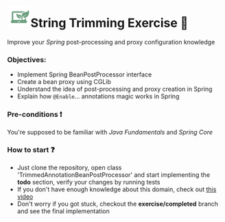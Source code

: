 # <img src="https://raw.githubusercontent.com/bobocode-projects/resources/master/image/logo_transparent_background.png" height=50/>String Trimming Exercise 💪

Improve your *Spring* post-processing and proxy configuration knowledge

### Objectives:

* Implement Spring BeanPostProcessor interface
* Create a bean proxy using CGLib
* Understand the idea of post-processing and proxy creation in Spring
* Explain how `@Enable`... annotations magic works in Spring

### Pre-conditions ❗

You're supposed to be familiar with *Java Fundamentals* and *Spring Core*

### How to start ❓

* Just clone the repository, open class 'TrimmedAnnotationBeanPostProcessor' and start implementing the **todo** section, verify
  your changes by running tests
* If you don't have enough knowledge about this domain, check out [this video](https://www.youtube.com/watch?v=SveQOFTEyP4&t=3235s)
* Don't worry if you got stuck, checkout the **exercise/completed** branch and see the final implementation


